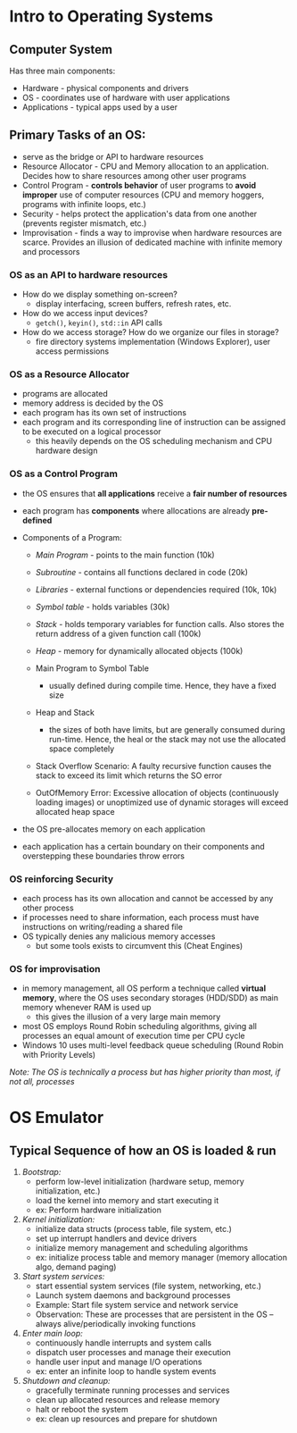 # Intro to Operating Systems

## Computer System
Has three main components:
- Hardware - physical components and drivers
- OS - coordinates use of hardware with user applications
- Applications - typical apps used by a user

## Primary Tasks of an OS:
- serve as the bridge or API to hardware resources
- Resource Allocator - CPU and Memory allocation to an application. Decides how to share resources among other user programs
- Control Program - **controls behavior** of user programs to **avoid** **improper** use of computer resources (CPU and memory hoggers, programs with infinite loops, etc.)
- Security - helps protect the application's data from one another (prevents register mismatch, etc.)
- Improvisation - finds a way to improvise when hardware resources are scarce. Provides an illusion of dedicated machine with infinite memory and processors

### OS as an API to hardware resources
- How do we display something on-screen? 
	- display interfacing, screen buffers, refresh rates, etc.
- How do we access input devices?
	- `getch()`, `keyin()`, `std::in` API calls
- How do we access storage? How do we organize our files in storage?
	- fire directory systems implementation (Windows Explorer), user access permissions

### OS as a Resource Allocator
- programs are allocated
- memory address is decided by the OS
- each program has its own set of instructions
- each program and its corresponding line of instruction can be assigned to be executed on a logical processor
	- this heavily depends on the OS scheduling mechanism and CPU hardware design
### OS as a Control Program
- the OS ensures that **all applications** receive a **fair number of resources**
- each program has **components** where allocations are already **pre-defined**
- Components of a Program:
	- *Main Program* - points to the main function (10k)
	- *Subroutine* - contains all functions declared in code (20k)
	- *Libraries* - external functions or dependencies required (10k, 10k)
	- *Symbol table* - holds variables (30k)
	- *Stack* - holds temporary variables for function calls. Also stores the return address of a given function call (100k)
	- *Heap* - memory for dynamically allocated objects (100k)

	- Main Program to Symbol Table
		- usually defined during compile time. Hence, they have a fixed size
	- Heap and Stack
		- the sizes of both have limits, but are generally consumed during run-time. Hence, the heal or the stack may not use the allocated space completely
	- Stack Overflow Scenario: A faulty recursive function causes the stack to exceed its limit which returns the SO error
	- OutOfMemory Error: Excessive allocation of objects (continuously loading images) or unoptimized use of dynamic storages will exceed allocated heap space
	
- the OS pre-allocates memory on each application
- each application has a certain boundary on their components and overstepping these boundaries throw errors

### OS reinforcing Security
- each process has its own allocation and cannot be accessed by any other process
- if processes need to share information, each process must have instructions on writing/reading a shared file
- OS typically denies any malicious memory accesses
	- but some tools exists to circumvent this (Cheat Engines)

### OS for improvisation
- in memory management, all OS perform a technique called **virtual memory**, where the OS uses secondary storages (HDD/SDD) as main memory whenever RAM is used up
	- this gives the illusion of a very large main memory
- most OS employs Round Robin scheduling algorithms, giving all processes an equal amount of execution time per CPU cycle
- Windows 10 uses multi-level feedback queue scheduling (Round Robin with Priority Levels)

*Note: The OS is technically a process but has higher priority than most, if not all, processes*
# OS Emulator

## Typical Sequence of how an OS is loaded & run
1. *Bootstrap:*
	- perform low-level initialization (hardware setup, memory initialization, etc.)
	- load the kernel into memory and start executing it
	- ex: Perform hardware initialization
2. *Kernel initialization:*
	- initialize data structs (process table, file system, etc.)
	- set up interrupt handlers and device drivers
	- initialize memory management and scheduling algorithms
	- ex: initialize process table and memory manager (memory allocation algo, demand paging)
3. *Start system services:*
	- start essential system services (file system, networking, etc.)
	- Launch system daemons and background processes 
	- Example: Start file system service and network service 
	- Observation: These are processes that are persistent in the OS – always alive/periodically invoking functions
4. *Enter main loop:*
	- continuously handle interrupts and system calls
	- dispatch user processes and manage their execution
	- handle user input and manage I/O operations
	- ex: enter an infinite loop to handle system events
5. *Shutdown and cleanup:*
	- gracefully terminate running processes and services
	- clean up allocated resources and release memory
	- halt or reboot the system
	- ex: clean up resources and prepare for shutdown
